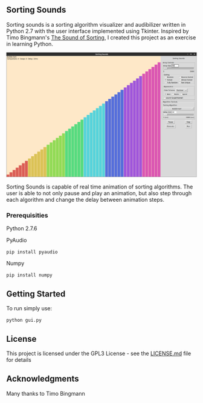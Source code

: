 ## Sorting Sounds
Sorting sounds is a sorting algorithm visualizer and audibilizer written in Python 2.7 with the user interface implemented using Tkinter. Inspired by Timo Bingmann's [The Sound of Sorting](http://panthema.net/2013/sound-of-sorting/), I created this project as an exercise in learning Python.

![Screen01](Sorting-Sounds-Screen01.png)

Sorting Sounds is capable of real time animation of sorting algorithms. The user is able to not only pause and play an animation, but also step through each algorithm and change the delay between animation steps. 

### Prerequisities
Python 2.7.6

PyAudio

```
pip install pyaudio
```
Numpy
```
pip install numpy
```

## Getting Started
To run simply use:
```
python gui.py
```

## License

This project is licensed under the GPL3 License - see the [LICENSE.md](LICENSE.md) file for details

## Acknowledgments
Many thanks to Timo Bingmann
